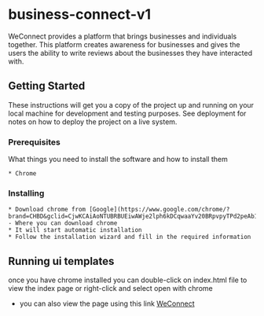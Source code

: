 # business-connect-v1

WeConnect provides a platform that brings businesses and individuals together.
This platform creates awareness for businesses and gives the users the ability
to write reviews about the businesses they have interacted with.

## Getting Started

These instructions will get you a copy of the project up and running on your
local machine for development and testing purposes. See deployment for notes
on how to deploy the project on a live system.

### Prerequisites

What things you need to install the software and how to install them

```
* Chrome
```

### Installing

```
* Download chrome from [Google](https://www.google.com/chrome/?brand=CHBD&gclid=CjwKCAiAoNTUBRBUEiwAWje2lph6kDCqwaaYv20BRpvpyTPd2peAb1cGfDhYQnoulimJJ35GWBRhexoCVgMQAvD_BwE) - Where you can download chrome
* It will start automatic installation
* Follow the installation wizard and fill in the required information
```

## Running ui templates

once you have chrome installed you can double-click on index.html file to view the index page
or right-click and select open with chrome
* you can also view the page using this link [WeConnect](https://cosmas28.github.io/business-connect-v1/designs/UI/)